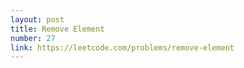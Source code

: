 ```yaml
---
layout: post
title: Remove Element
number: 27
link: https://leetcode.com/problems/remove-element
---
```


